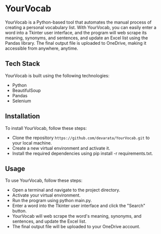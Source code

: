 # YourVocab
YourVocab is a Python-based tool that automates the manual process of creating a personal vocabulary list. With YourVocab, you can easily enter a word into a Tkinter user interface, and the program will web scrape its meaning, synonyms, and sentences, and update an Excel list using the Pandas library. The final output file is uploaded to OneDrive, making it accessible from anywhere, anytime.

## Tech Stack

  YourVocab is built using the following technologies:
- Python
- BeautifulSoup
- Pandas
- Selenium

## Installation

To install YourVocab, follow these steps:
- Clone the repository `https://github.com/devarata/YourVocab.git` to your local machine.
- Create a new virtual environment and activate it.
- Install the required dependencies using pip install -r requirements.txt.

## Usage

To use YourVocab, follow these steps:
- Open a terminal and navigate to the project directory.
- Activate your virtual environment.
- Run the program using python main.py.
- Enter a word into the Tkinter user interface and click the "Search" button.
- YourVocab will web scrape the word's meaning, synonyms, and sentences, and update the Excel list.
- The final output file will be uploaded to your OneDrive account.

